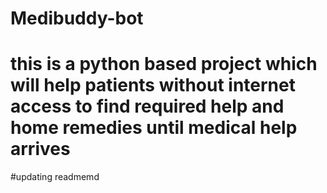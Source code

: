 # Medibuddy-bot

# this is a python based project which will help patients without internet access to find required help and home remedies until medical help arrives
#updating readmemd 
